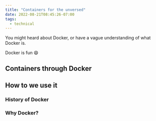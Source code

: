 ```yaml
---
title: "Containers for the unversed"
date: 2022-08-21T08:45:26-07:00
tags:
  - technical
---
```


You might heard about Docker, or have a vague understanding of what Docker is.

Docker is fun 😄

## Containers through Docker

## How to we use it

### History of Docker

### Why Docker?
